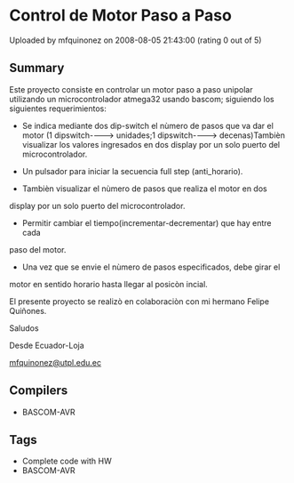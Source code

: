 # Control de Motor Paso a Paso

Uploaded by mfquinonez on 2008-08-05 21:43:00 (rating 0 out of 5)

## Summary

Este proyecto consiste en controlar un motor paso a paso unipolar utilizando un microcontrolador atmega32 usando bascom; siguiendo los siguientes requerimientos:


 * Se indica mediante dos dip-switch el nùmero de pasos que va dar el motor (1 dipswitch----> unidades;1 dipswitch----> decenas)Tambièn visualizar los valores ingresados en dos display por un solo puerto del microcontrolador.


 * Un pulsador para iniciar la secuencia full step (anti\_horario).


 * Tambièn visualizar el nùmero de pasos que realiza el motor en dos  

 display por un solo puerto del microcontrolador.


 * Permitir cambiar el tiempo(incrementar-decrementar) que hay entre cada  

 paso del motor.  

 * Una vez que se envie el nùmero de pasos especificados, debe girar el  

 motor en sentido horario hasta llegar al posicòn incial.


El presente proyecto se realizò en colaboraciòn con mi hermano Felipe Quiñones.


Saludos  

Desde Ecuador-Loja  

[mfquinonez@utpl.edu.ec](mailto:mfquinonez@utpl.edu.ec)

## Compilers

- BASCOM-AVR

## Tags

- Complete code with HW
- BASCOM-AVR
